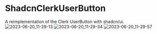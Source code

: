 # ShadcnClerkUserButton
A reimplementation of the Clerk UserButton with shadcn/ui.
![2023-06-20_11-29-13](https://github.com/KairuDeibisu/ShadcnClerkUserButton/assets/34011041/16dcb277-d4b6-4aa1-bfcb-a594ad4a7e0c)
![2023-06-20_11-29-34](https://github.com/KairuDeibisu/ShadcnClerkUserButton/assets/34011041/ee881779-5ca2-4c69-b01d-35a028572368)
![2023-06-20_11-29-57](https://github.com/KairuDeibisu/ShadcnClerkUserButton/assets/34011041/c815a42e-4a6f-4b8b-b749-8f0ffa6e8b6e)
